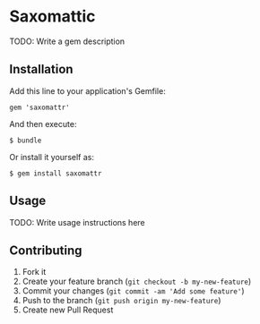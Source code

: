 # Saxomattic

TODO: Write a gem description

## Installation

Add this line to your application's Gemfile:

    gem 'saxomattr'

And then execute:

    $ bundle

Or install it yourself as:

    $ gem install saxomattr

## Usage

TODO: Write usage instructions here

## Contributing

1. Fork it
2. Create your feature branch (`git checkout -b my-new-feature`)
3. Commit your changes (`git commit -am 'Add some feature'`)
4. Push to the branch (`git push origin my-new-feature`)
5. Create new Pull Request
